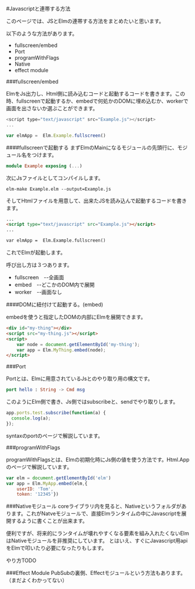 #Javascriptと連帯する方法

このページでは、JSとElmの連帯する方法をまとめたいと思います。

以下のような方法があります。

* fullscreen/embed
* Port
* programWithFlags
* Native
* effect module


###fullscreen/embed

ElmをJs出力し、Html側に読み込むコードと起動するコードを書きます。この時、fullscreenで起動するか、embedで何処かのDOMに埋め込むか、workerで画面を出さないか選ぶことができます。

```js
<script type="text/javascript" src="Example.js"></script>
...

var elmApp =  Elm.Example.fullscreen()

```
####fullscreenで起動する
まずElmのMainになるモジュールの先頭行に、モジュール名をつけます。

```elm
module Example exposing (...)

```

次にJsファイルとしてコンパイルします。

```
elm-make Example.elm --output=Example.js
```

そしてHtmlファイルを用意して、出来たJSを読み込んで起動するコードを書きます。

```html
...
<script type="text/javascript" src="Example.js"></script>
...

var elmApp =  Elm.Example.fullscreen()

```

これでElmが起動します。

呼び出し方は３つあります。
* fullscreen　--全画面
* embed　--どこかのDOM内で展開
* worker　--画面なし

####DOMに紐付けて起動する。(embed)

embedを使うと指定したDOMの内部にElmを展開できます。

```html
<div id="my-thing"></div>
<script src="my-thing.js"></script>
<script>
    var node = document.getElementById('my-thing');
    var app = Elm.MyThing.embed(node);
</script>
```


###Port

Portとは、Elmに用意されているJsとのやり取り用の構文です。

```elm
port hello : String -> Cmd msg
```

このようにElm側で書き、Js側ではsubscribeと、sendでやり取りします。

```js
app.ports.test.subscribe(function(a) {
  console.log(a);
});
```

syntaxのportのページで解説しています。

###programWithFlags

programWithFlagsとは、Elmの初期化時にJs側の値を使う方法です。Html.Appのページで解説しています。

```js
var elm = document.getElementById('elm')
var app = Elm.MyApp.embed(elm,{
    userID: 'Tom',
    token: '12345'})
```

###Nativeモジュール
coreライブラリ内を見ると、Nativeというフォルダがあります。これがNatveモジュールで、直接Elmランタイムの中にJavascriptを展開するように書くことが出来ます。

便利ですが、将来的にランタイムが壊れやすくなる要素を組み入れたくないElmはNativeモジュールを非推奨にしています。
とはいえ、すぐにJavascript用apiをElmで叩いたり必要になったりもします。

やり方TODO

###Effect Module
PubSubの裏側、Effectモジュールという方法もあります。（まだよくわかってない）

